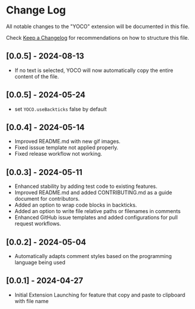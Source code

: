 # Change Log

All notable changes to the "YOCO" extension will be documented in this file.

Check [Keep a Changelog](http://keepachangelog.com/) for recommendations on how to structure this file.

## [0.0.5] - 2024-08-13

- If no text is selected, YOCO will now automatically copy the entire content of the file.

## [0.0.5] - 2024-05-24

- set `YOCO.useBackticks` false by default

## [0.0.4] - 2024-05-14

- Improved README.md with new gif images.
- Fixed isssue template not applied properly.
- Fixed release workflow not working.

## [0.0.3] - 2024-05-11

- Enhanced stability by adding test code to existing features.
- Improved README.md and added CONTRIBUTING.md as a guide document for contributors.
- Added an option to wrap code blocks in backticks.
- Added an option to write file relative paths or filenames in comments
- Enhanced GitHub issue templates and added configurations for pull request workflows.

## [0.0.2] - 2024-05-04

- Automatically adapts comment styles based on the programming language being used

## [0.0.1] - 2024-04-27

- Initial Extension Launching for feature that copy and paste to clipboard with file name
